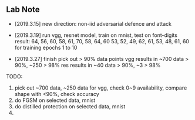 

## Lab Note

* [2019.3.15]
new direction: non-iid adversarial defence and attack

* [2019.3.19]
run vgg, resnet model, train on mnist, test on font-digits result:
64, 56, 60, 58, 61, 70, 58, 64, 60
53, 52, 49, 62, 61, 53, 48, 61, 60
for training epochs 1 to 10

* [2019.3.27]
finish pick out > 90% data points
vgg results in ~700 data > 90%, ~250 > 98%
res results in ~40 data > 90%, ~3 > 98%

TODO: 
1. pick out ~700 data, ~250 data for vgg, check 0~9 availability, compare shape with <90%, check accuracy
2. do FGSM on selected data, mnist
3. do distilled protection on selected data, mnist
4. 
